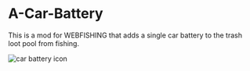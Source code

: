 # A-Car-Battery
This is a mod for WEBFISHING that adds a single car battery to the trash loot pool from fishing.

![car battery icon](https://github.com/user-attachments/assets/f158f920-d6d2-4c0d-9da2-8ee88c7f10c0)
